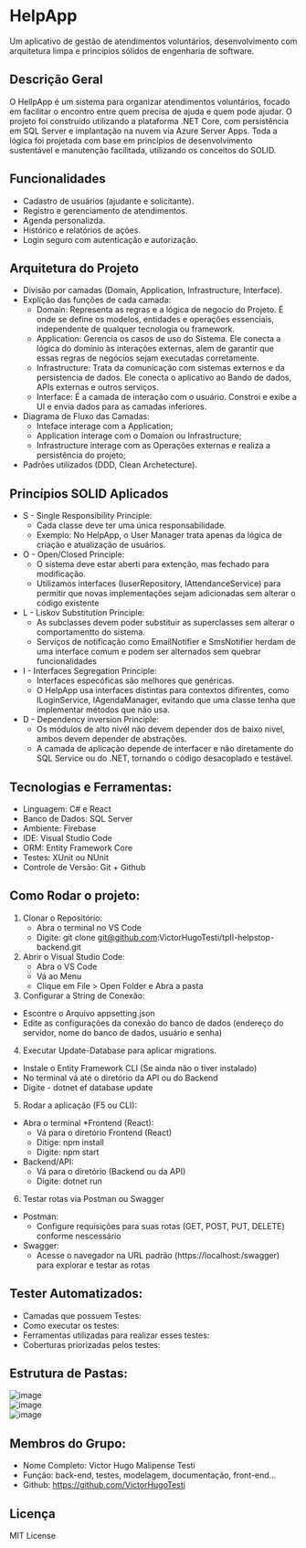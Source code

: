 <h1>HelpApp</h1>
<p>Um aplicativo de gestão de atendimentos voluntários, desenvolvimento com arquitetura limpa e princípios sólidos de engenharia de software.</p>

<h2>Descrição Geral</h2>
<p>O HellpApp é um sistema para organizar atendimentos voluntários, focado em facilitar o encontro entre quem precisa de ajuda e quem pode ajudar. O projeto foi construído utilizando a plataforma .NET Core, com persistência em SQL Server e implantação na nuvem via Azure Server Apps. Toda a lógica foi projetada com base em princípios de desenvolvimento sustentável e manutenção facilitada, utilizando os conceitos do SOLID.</p>

## Funcionalidades

* Cadastro de usuários (ajudante e solicitante).
* Registro e gerenciamento de atendimentos.
* Agenda personalizda.
* Histórico e relatórios de ações.
* Login seguro com autenticação e autorização.

## Arquitetura do Projeto

* Divisão por camadas (Domain, Application, Infrastructure, Interface).
* Explição das funções de cada camada:
  - Domain: Representa as regras e a lógica de negocio do Projeto. É onde se define os modelos, entidades e operações essenciais, independente de qualquer tecnologia ou framework.
  - Application: Gerencia os casos de uso do Sistema. Ele conecta a lógica do domínio às interações externas, alem de garantir que essas regras de negócios sejam executadas corretamente.
  - Infrastructure: Trata da comunicação com sistemas externos e da persistencia de dados. Ele conecta o aplicativo ao Bando de dados, APIs externas e outros serviços.
  - Interface: É a camada de interação com o usuário. Constroi e exibe a UI e envia dados para as camadas inferiores.
* Diagrama de Fluxo das Camadas:
    - Inteface interage com a Application;
    - Application interage com o Domaion ou Infrastructure;
    - Infrastructure interage com as Operações externas e realiza a persistência do projeto;
*  Padrões utilizados (DDD, Clean Archetecture).

## Princípios SOLID Aplicados
* S - Single Responsibility Principle:
  * Cada classe deve ter uma única responsabilidade.
  * Exemplo: No HelpApp, o User Manager trata apenas da lógica de criação e atualização de usuários.  
* O - Open/Closed Principle:
  * O sistema deve estar aberti para extenção, mas fechado para modificação.
  * Utilizamos interfaces (IuserRepository, IAttendanceService) para permitir que novas implementações sejam adicionadas sem alterar o código existente
* L - Liskov Substitution Principle:
  * As subclasses devem poder substituir as superclasses sem alterar o comportamentto do sistema.
  * Serviços de notificação como EmailNotifier e SmsNotifier herdam de uma interface comum e podem ser alternados sem quebrar funcionalidades
* I - Interfaces Segregation Principle:
  * Interfaces especóficas são melhores que genéricas.
  * O HelpApp usa interfaces distintas para contextos difirentes, como ILoginService, IAgendaManager, evitando que uma classe tenha que implementar métodos que não usa.
* D - Dependency inversion Principle:
  * Os módulos de alto nivél não devem depender dos de baixo nivel, ambos devem depender de abstrações.
  * A camada de aplicação depende de interfacer e não diretamente do SQL Service ou do .NET, tornando o código desacoplado e testável.

## Tecnologias e Ferramentas:

* Linguagem: C# e React
* Banco de Dados: SQL Server
* Ambiente: Firebase
* IDE: Visual Studio Code
* ORM: Entity Framework Core
* Testes: XUnit ou NUnit
* Controle de Versão: Git + Github

## Como Rodar o projeto:

1. Clonar o Repositório:
   * Abra o terminal no VS Code
   * Digite: git clone git@github.com:VictorHugoTesti/tpII-helpstop-backend.git
2. Abrir o Visual Studio Code:
   * Abra o VS Code
   * Vá ao Menu
   * Clique em File > Open Folder e Abra a pasta
3. Configurar a String de Conexão:
  * Escontre o Arquivo appsetting.json
  * Edite as configurações da conexão do banco de dados (endereço do servidor, nome do banco de dados, usuário e senha)
4. Executar Update-Database para aplicar migrations.
  * Instale o Entity Framework CLI (Se ainda não o tiver instalado)
  * No terminal vá até o diretório da API ou do Backend
  * Digite - dotnet ef database update
5. Rodar a aplicação (F5 ou CLI):
  * Abra o terminal
  *Frontend (React):
    * Vá para o diretório Frontend (React)
    * Ditige: npm install
    * Digite: npm start
  * Backend/API:
    * Vá para o diretório (Backend ou da API)
    * Digite: dotnet run
6. Testar rotas via Postman ou Swagger
  * Postman:
    * Configure requisições para suas rotas (GET, POST, PUT, DELETE) conforme nescessário
  * Swagger:
    * Acesse o navegador na URL padrão (https://localhost:<porta>/swagger) para explorar e testar as rotas
   
## Tester Automatizados:

* Camadas que possuem Testes:
* Como executar os testes:
* Ferramentas utilizadas para realizar esses testes:
* Coberturas priorizadas pelos testes:

## Estrutura de Pastas:
![image](https://github.com/user-attachments/assets/932d48a9-660d-45b2-9304-4f0716d00d5c) <br />
![image](https://github.com/user-attachments/assets/f5dff9e1-41b5-41ed-ae05-da0aacc9d17a) <br />
![image](https://github.com/user-attachments/assets/ecb4bfb8-d8cb-4686-ad10-4722e53179e7)

## Membros do Grupo:

* Nome Completo: Victor Hugo Malipense Testi
* Função: back-end, testes, modelagem, documentação, front-end...
* Github: https://github.com/VictorHugoTesti

<h2>Licença</h2>
<p>MIT License</p>
